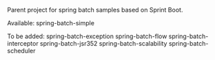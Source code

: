 Parent project for spring batch samples based on Sprint Boot.

Available:
spring-batch-simple

To be added:
spring-batch-exception
spring-batch-flow
spring-batch-interceptor
spring-batch-jsr352
spring-batch-scalability
spring-batch-scheduler